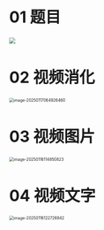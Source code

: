 # 01 题目

<img src="https://cvp.oss-cn-shanghai.aliyuncs.com/202501161138561.png" style="zoom: 67%;" />



# 02 视频消化

<img src="https://cvp.oss-cn-shanghai.aliyuncs.com/202501170649596.png" alt="image-20250117064926460" style="zoom:50%;" />



# 03 视频图片

<img src="https://cvp.oss-cn-shanghai.aliyuncs.com/202501161148955.png" alt="image-20250116114850823" style="zoom:50%;" />



# 04 视频文字

<img src="https://cvp.oss-cn-shanghai.aliyuncs.com/202501161227926.png" alt="image-20250116122726842" style="zoom:50%;" />